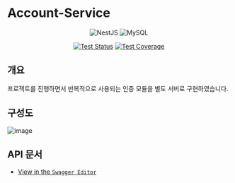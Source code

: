 # Account-Service

<div align=center>

![NestJS](https://img.shields.io/badge/nestjs-%23E0234E.svg?style=plastic&logo=nestjs&logoColor=white)
![MySQL](https://img.shields.io/badge/mysql-%2300f.svg?style=plastic&logo=mysql&logoColor=white)

[![Test Status](https://github.com/rojiwon0325/account-service/actions/workflows/push_cov_report.yml/badge.svg)](https://github.com/rojiwon0325/account-service/actions/workflows/push_cov_report.yml)
[![Test Coverage](https://img.shields.io/endpoint?url=https://gist.githubusercontent.com/rojiwon0325/e9d685dac7c70dfad1305ce9d8174a29/raw/coverage_account.json)](https://rojiwon0325.github.io/account)

</div>

## 개요

프로젝트를 진행하면서 반복적으로 사용되는 인증 모듈을 별도 서버로 구현하였습니다.

## 구성도

![image](https://user-images.githubusercontent.com/68629004/203493478-348322e7-0449-43ec-8ded-a8a7687feaa1.png)

## API 문서

- [View in the `Swagger Editor`](https://editor.swagger.io/?url=https://raw.githubusercontent.com/rojiwon0325/account-service/main/doc/swagger.json)
